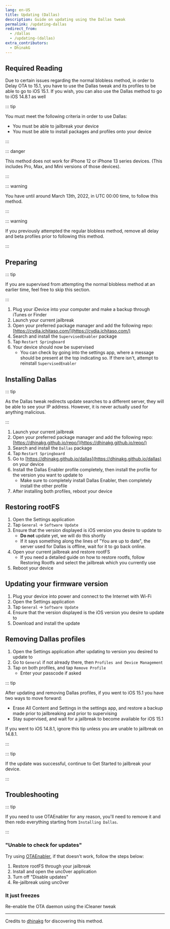 ```yaml
---
lang: en-US
title: Updating (Dallas)
description: Guide on updating using the Dallas tweak
permalink: /updating-dallas
redirect_from:
  - /dallas
  - /updating-(dallas)
extra_contributors:
  - DhinakG
---
```


## Required Reading

Due to certain issues regarding the normal blobless method, in order to Delay OTA to 15.1, you have to use the Dallas tweak and its profiles to be able to go to iOS 15.1. If you wish, you can also use the Dallas method to go to iOS 14.8.1 as well

::: tip

You must meet the following criteria in order to use Dallas:
  - You must be able to jailbreak your device 
  - You must be able to install packages and profiles onto your device

:::

::: danger

This method does not work for iPhone 12 or iPhone 13 series devices. (This includes Pro, Max, and Mini versions of those devices).

:::

::: warning

You have until around March 13th, 2022, in UTC 00:00 time, to follow this method.

:::

::: warning

If you previously attempted the regular blobless method, remove all delay and beta profiles prior to following this method.

:::

## Preparing

::: tip

If you are supervised from attempting the normal blobless method at an earlier time, feel free to skip this section.

:::

1. Plug your iDevice into your computer and make a backup through iTunes or Finder
1. Launch your current jailbreak
1. Open your preferred package manager and add the following repo: [https://cydia.ichitaso.com/](https://cydia.ichitaso.com/)
1. Search and install the `SupervisedEnabler` package
1. Tap `Restart Springboard`
1. Your device should now be supervised
    - You can check by going into the settings app, where a message should be present at the top indicating so. If there isn't, attempt to reinstall `SupervisedEnabler`


## Installing Dallas

::: tip

As the Dallas tweak redirects update searches to a different server, they will be able to see your IP address. However, it is never actually used for anything malicious.

:::

1. Launch your current jailbreak
1. Open your preferred package manager and add the following repo: [https://dhinakg.github.io/repo/](https://dhinakg.github.io/repo/)
1. Search and install the `Dallas` package
1. Tap `Restart Springboard`
1. Go to [https://dhinakg.github.io/dallas](https://dhinakg.github.io/dallas) on your device
1. Install the Dallas Enabler profile completely, then install the profile for the version you want to update to
    - Make sure to completely install Dallas Enabler, then completely install the other profile
1. After installing both profiles, reboot your device

## Restoring rootFS

1. Open the Settings application
1. Tap `General` -> `Software Update`
1. Ensure that the version displayed is iOS version you desire to update to
    - **Do not** update yet, we will do this shortly
    - If it says something along the lines of "You are up to date", the server used for Dallas is offline, wait for it to go back online.
1. Open your current jailbreak and restore rootFS
    - If you need a detailed guide on how to restore rootfs, follow <router-link to="/restoring-rootfs">Restoring Rootfs</router-link> and select the jailbreak which you currently use
1. Reboot your device

## Updating your firmware version

1. Plug your device into power and connect to the Internet with Wi-Fi
1. Open the Settings application
1. Tap `General` -> `Software Update`
1. Ensure that the version displayed is the iOS version you desire to update to
1. Download and install the update

## Removing Dallas profiles

1. Open the Settings application after updating to version you desired to update to
1. Go to `General` if not already there, then `Profiles and Device Management`
1. Tap on both profiles, and tap `Remove Profile`
    - Enter your passcode if asked

::: tip

After updating and removing Dallas profiles, if you went to iOS 15.1 you have two ways to move forward:
  - Erase All Content and Settings in the settings app, and restore a backup made prior to jailbreaking and prior to supervising
  - Stay supervised, and wait for a jailbreak to become available for iOS 15.1

If you went to iOS 14.8.1, ignore this tip unless you are unable to jailbreak on 14.8.1.

:::

::: tip

If the update was successful, continue to <router-link to="/get-started">Get Started</router-link> to jailbreak your device.

:::

## Troubleshooting

::: tip

If you need to use OTAEnabler for any reason, you'll need to remove it and then redo everything starting from `Installing Dallas`.

:::

### "Unable to check for updates"

Try using [OTAEnabler](https://repo.cadoth.net/), if that doesn't work, follow the steps below:

1. Restore rootFS through your jailbreak
1. Install and open the <router-link to="/installing-unc0ver">unc0ver</router-link> application
1. Turn off "Disable updates"
1. Re-jailbreak using unc0ver

### It just freezes

Re-enable the OTA daemon using the iCleaner tweak

---

Credits to [dhinakg](https://github.com/dhinakg/) for discovering this method.
